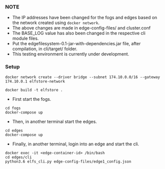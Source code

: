 ### NOTE
* The IP addresses have been changed for the fogs and edges based on the network created using `docker network`.
* The above changes are made in  edge-config-files/ and cluster.conf
* The BASE_LOG value has also been changed in the respective cli module files.
* Put the edgefilesystem-0.1-jar-with-dependencies.jar file, after compilation, in cli/target/ folder.
* This testing environment is currently under development.

### Setup
```
docker network create --driver bridge --subnet 174.10.0.0/16 --gateway 174.10.0.1 elfstore-network
```

```
docker build -t elfstore .
```

* First start the fogs.
```
cd fogs
docker-compose up
```

* Then, in another terminal start the edges.
```
cd edges
docker-compose up
```

* Finally, in  another terminal, login into an edge and start the cli.
```
docker exec -it <edge-container-id> /bin/bash
cd edges/cli
python3.6 elfs_cli.py edge-config-files/edge1_config.json
```

